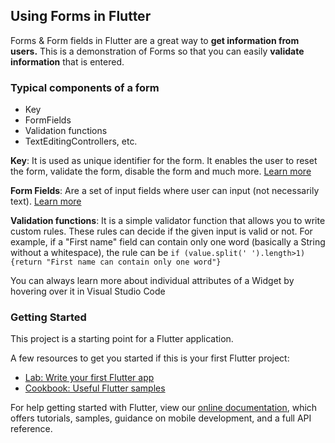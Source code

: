 ## Using Forms in Flutter

Forms & Form fields in Flutter are a great way to **get information from users.**
This is a demonstration of Forms so that you can easily **validate information** that is entered.

### Typical components of a form
- Key
- FormFields
- Validation functions
- TextEditingControllers, etc.

**Key**: It is used as unique identifier for the form. It enables the user to reset the form, validate the form, disable the form and much more. [Learn more](https://api.flutter.dev/flutter/widgets/GlobalKey-class.html)

**Form Fields**: Are a set of input fields where user can input (not necessarily text). [Learn more](https://api.flutter.dev/flutter/widgets/FormField-class.html)

**Validation functions**: It is a simple validator function that allows you to write custom rules. These rules can decide if the given input is valid or not. For example, if a "First name" field can contain only one word (basically a String without a whitespace), the rule can be `if (value.split(' ').length>1) {return "First name can contain only one word"} `

You can always learn more about individual attributes of a Widget by hovering over it in Visual Studio Code

### Getting Started

This project is a starting point for a Flutter application.

A few resources to get you started if this is your first Flutter project:

- [Lab: Write your first Flutter app](https://flutter.dev/docs/get-started/codelab)
- [Cookbook: Useful Flutter samples](https://flutter.dev/docs/cookbook)

For help getting started with Flutter, view our
[online documentation](https://flutter.dev/docs), which offers tutorials,
samples, guidance on mobile development, and a full API reference.
